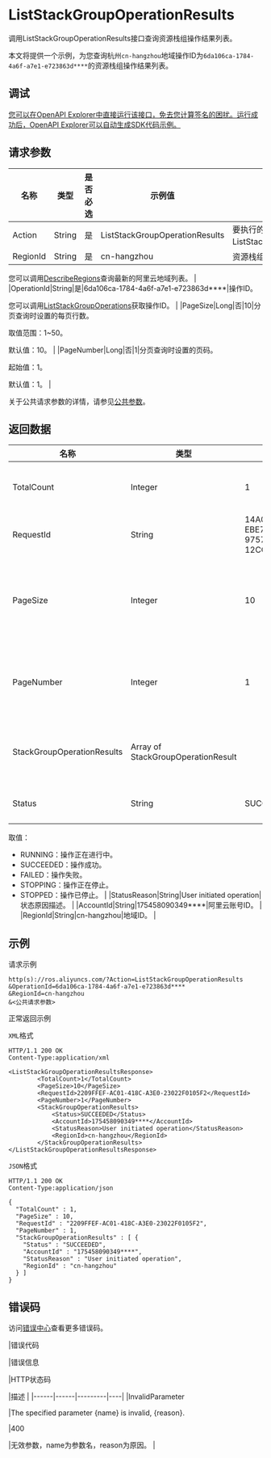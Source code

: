 # ListStackGroupOperationResults

调用ListStackGroupOperationResults接口查询资源栈组操作结果列表。

本文将提供一个示例，为您查询杭州`cn-hangzhou`地域操作ID为`6da106ca-1784-4a6f-a7e1-e723863d****`的资源栈组操作结果列表。

## 调试

[您可以在OpenAPI Explorer中直接运行该接口，免去您计算签名的困扰。运行成功后，OpenAPI Explorer可以自动生成SDK代码示例。](https://api.aliyun.com/#product=ROS&api=ListStackGroupOperationResults&type=RPC&version=2019-09-10)

## 请求参数

|名称|类型|是否必选|示例值|描述|
|--|--|----|---|--|
|Action|String|是|ListStackGroupOperationResults|要执行的操作，取值：ListStackGroupOperationResults。 |
|RegionId|String|是|cn-hangzhou|资源栈组所属的地域ID。

 您可以调用[DescribeRegions](~~131035~~)查询最新的阿里云地域列表。 |
|OperationId|String|是|6da106ca-1784-4a6f-a7e1-e723863d\*\*\*\*|操作ID。

 您可以调用[ListStackGroupOperations](~~151342~~)获取操作ID。 |
|PageSize|Long|否|10|分页查询时设置的每页行数。

 取值范围：1~50。

 默认值：10。 |
|PageNumber|Long|否|1|分页查询时设置的页码。

 起始值：1。

 默认值：1。 |

关于公共请求参数的详情，请参见[公共参数](~~131957~~)。

## 返回数据

|名称|类型|示例值|描述|
|--|--|---|--|
|TotalCount|Integer|1|操作结果总数。 |
|RequestId|String|14A07460-EBE7-47CA-9757-12CC4761D47A|请求ID。 |
|PageSize|Integer|10|分页查询时设置的每页行数。 |
|PageNumber|Integer|1|分页查询时设置的页码。 |
|StackGroupOperationResults|Array of StackGroupOperationResult| |操作结果详情列表。 |
|Status|String|SUCCEEDED|执行状态。

 取值：

 -   RUNNING：操作正在进行中。
-   SUCCEEDED：操作成功。
-   FAILED：操作失败。
-   STOPPING：操作正在停止。
-   STOPPED：操作已停止。 |
|StatusReason|String|User initiated operation|状态原因描述。 |
|AccountId|String|175458090349\*\*\*\*|阿里云账号ID。 |
|RegionId|String|cn-hangzhou|地域ID。 |

## 示例

请求示例

```
http(s)://ros.aliyuncs.com/?Action=ListStackGroupOperationResults
&OperationId=6da106ca-1784-4a6f-a7e1-e723863d****
&RegionId=cn-hangzhou
&<公共请求参数>
```

正常返回示例

`XML`格式

```
HTTP/1.1 200 OK
Content-Type:application/xml

<ListStackGroupOperationResultsResponse>
		<TotalCount>1</TotalCount>
		<PageSize>10</PageSize>
		<RequestId>2209FFEF-AC01-418C-A3E0-23022F0105F2</RequestId>
		<PageNumber>1</PageNumber>
		<StackGroupOperationResults>
			<Status>SUCCEEDED</Status>
			<AccountId>175458090349****</AccountId>
            <StatusReason>User initiated operation</StatusReason>
			<RegionId>cn-hangzhou</RegionId>
		</StackGroupOperationResults>
</ListStackGroupOperationResultsResponse>
```

`JSON`格式

```
HTTP/1.1 200 OK
Content-Type:application/json

{
  "TotalCount" : 1,
  "PageSize" : 10,
  "RequestId" : "2209FFEF-AC01-418C-A3E0-23022F0105F2",
  "PageNumber" : 1,
  "StackGroupOperationResults" : [ {
    "Status" : "SUCCEEDED",
    "AccountId" : "175458090349****",
    "StatusReason" : "User initiated operation",
    "RegionId" : "cn-hangzhou"
  } ]
}
```

## 错误码

访问[错误中心](https://error-center.aliyun.com/status/product/ROS)查看更多错误码。

|错误代码

|错误信息

|HTTP状态码

|描述 |
|------|------|---------|----|
|InvalidParameter

|The specified parameter \{name\} is invalid, \{reason\}.

|400

|无效参数，name为参数名，reason为原因。 |


